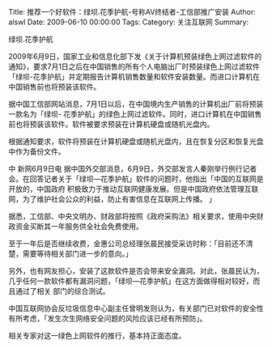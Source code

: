 Title: 推荐一个好软件：绿坝.花季护航-号称AV终结者-工信部推广安装
Author: alswl
Date: 2009-06-10 00:00:00
Tags: 
Category: 关注互联网
Summary: 

绿坝.花季护航

2009年6月9日，国家工业和信息化部下发《关于计算机预装绿色上网过滤软件的通知》，要求7月1日之后在中国销售的所有个人电脑出厂时预装绿色上网过滤软件
「绿坝-花季护航」并定期报告计算机销售数量和软件安装数量。而进口计算机在中国销售前也将预装该软件。

据中国工信部网站消息，7月1日以后，在中国境内生产销售的计算机出厂前将预装一款名为「绿坝-
花季护航」的绿色上网过滤软件。同时，进口计算机在中国销售前也将预装该软件。软件被要求预装在计算机硬盘或随机光盘内。

根据通知要求，软件将预装在计算机硬盘或随机光盘内，且在恢复分区和恢复光盘中作为备份文件。

中 新网6月9日电
据中国外交部消息，6月9日，外交部发言人秦刚举行例行记者会。在回答记者关于「绿坝—花季护航」软件的问题时，他指出「中国的互联网是开放的，中国政府
积极致力于推动互联网健康发展。但是中国政府依法管理互联网，为了维护社会公众的利益，防止有害信息在互联网上传播。 」

据悉，工信部、中央文明办、财政部将按照《政府采购法》相关要求，使用中央财政资金买断其一年服务供全社会免费使用。

至于一年后是否继续收费，金惠公司总经理张晨民接受采访时称：「目前还不清楚，需要等待相关部门进一步的意向。」

另外，也有网友担心，安装了这款软件是否会带来安全漏洞。对此，张晨民认为，几乎任何一款软件都有漏洞问题，「绿坝—花季护航」在这方面做得相对较好，而且通过了相关
部门的综合测试。

中国互联网协会反垃圾信息中心副主任曾明发则认为，有关部门已对软件的安全性有所考虑，「发生次生网络安全问题的风险应该已经有所预防」。

相关专家对这一绿色上网软件的推行，基本持正面态度。

